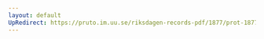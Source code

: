 ```yaml
---
layout: default
UpRedirect: https://pruto.im.uu.se/riksdagen-records-pdf/1877/prot-1877--ak--057/prot-1877--ak--057_028.pdf
---
```

